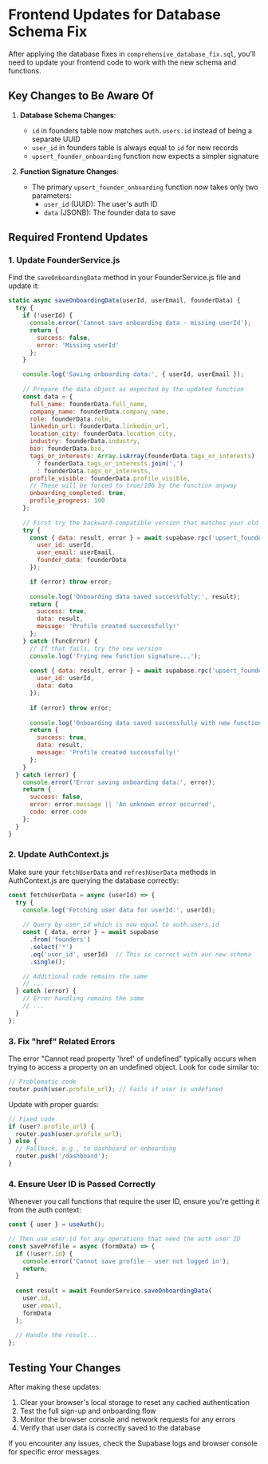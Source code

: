 # Frontend Updates for Database Schema Fix

After applying the database fixes in `comprehensive_database_fix.sql`, you'll need to update your frontend code to work with the new schema and functions.

## Key Changes to Be Aware Of

1. **Database Schema Changes**:
   - `id` in founders table now matches `auth.users.id` instead of being a separate UUID
   - `user_id` in founders table is always equal to `id` for new records
   - `upsert_founder_onboarding` function now expects a simpler signature

2. **Function Signature Changes**:
   - The primary `upsert_founder_onboarding` function now takes only two parameters:
     - `user_id` (UUID): The user's auth ID
     - `data` (JSONB): The founder data to save

## Required Frontend Updates

### 1. Update FounderService.js

Find the `saveOnboardingData` method in your FounderService.js file and update it:

```javascript
static async saveOnboardingData(userId, userEmail, founderData) {
  try {
    if (!userId) {
      console.error('Cannot save onboarding data - missing userId');
      return {
        success: false,
        error: 'Missing userId'
      };
    }

    console.log('Saving onboarding data:', { userId, userEmail });
    
    // Prepare the data object as expected by the updated function
    const data = {
      full_name: founderData.full_name,
      company_name: founderData.company_name,
      role: founderData.role,
      linkedin_url: founderData.linkedin_url,
      location_city: founderData.location_city,
      industry: founderData.industry,
      bio: founderData.bio,
      tags_or_interests: Array.isArray(founderData.tags_or_interests) 
        ? founderData.tags_or_interests.join(',') 
        : founderData.tags_or_interests,
      profile_visible: founderData.profile_visible,
      // These will be forced to true/100 by the function anyway
      onboarding_completed: true,
      profile_progress: 100
    };
    
    // First try the backward-compatible version that matches your old function signature
    try {
      const { data: result, error } = await supabase.rpc('upsert_founder_onboarding', {
        user_id: userId,
        user_email: userEmail,
        founder_data: founderData
      });

      if (error) throw error;
      
      console.log('Onboarding data saved successfully:', result);
      return {
        success: true,
        data: result,
        message: 'Profile created successfully!'
      };
    } catch (funcError) {
      // If that fails, try the new version
      console.log('Trying new function signature...');
      
      const { data: result, error } = await supabase.rpc('upsert_founder_onboarding', {
        user_id: userId,
        data: data
      });
      
      if (error) throw error;
      
      console.log('Onboarding data saved successfully with new function:', result);
      return {
        success: true,
        data: result,
        message: 'Profile created successfully!'
      };
    }
  } catch (error) {
    console.error('Error saving onboarding data:', error);
    return {
      success: false,
      error: error.message || 'An unknown error occurred',
      code: error.code
    };
  }
}
```

### 2. Update AuthContext.js

Make sure your `fetchUserData` and `refreshUserData` methods in AuthContext.js are querying the database correctly:

```javascript
const fetchUserData = async (userId) => {
  try {
    console.log('Fetching user data for userId:', userId);
    
    // Query by user_id which is now equal to auth.users.id
    const { data, error } = await supabase
      .from('founders')
      .select('*')
      .eq('user_id', userId)  // This is correct with our new schema
      .single();

    // Additional code remains the same
    // ...
  } catch (error) {
    // Error handling remains the same
    // ...
  }
};
```

### 3. Fix "href" Related Errors

The error "Cannot read property 'href' of undefined" typically occurs when trying to access a property on an undefined object. Look for code similar to:

```javascript
// Problematic code
router.push(user.profile_url); // Fails if user is undefined
```

Update with proper guards:

```javascript
// Fixed code
if (user?.profile_url) {
  router.push(user.profile_url);
} else {
  // Fallback, e.g., to dashboard or onboarding
  router.push('/dashboard');
}
```

### 4. Ensure User ID is Passed Correctly

Whenever you call functions that require the user ID, ensure you're getting it from the auth context:

```javascript
const { user } = useAuth();

// Then use user.id for any operations that need the auth user ID
const saveProfile = async (formData) => {
  if (!user?.id) {
    console.error('Cannot save profile - user not logged in');
    return;
  }
  
  const result = await FounderService.saveOnboardingData(
    user.id,
    user.email,
    formData
  );
  
  // Handle the result...
};
```

## Testing Your Changes

After making these updates:

1. Clear your browser's local storage to reset any cached authentication
2. Test the full sign-up and onboarding flow
3. Monitor the browser console and network requests for any errors
4. Verify that user data is correctly saved to the database

If you encounter any issues, check the Supabase logs and browser console for specific error messages.
